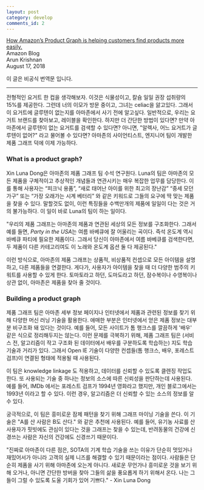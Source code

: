```yaml
---
layout: post
category: develop
comments_id: 2
---
```

[How Amazon’s Product Graph is helping customers find products more easily.](https://www.aboutamazon.com/news/innovation-at-amazon/making-search-easier?fbclid=IwAR1uApTiZveKFZ77hWkH94h-DiQJ6ilwbgznWx1okKk9ISQMCJcrgbxjkfI)  
Amazon Blog  
Arun Krishnan   
August 17, 2018

이 글은 비공식 번역문 입니다.

-----------------------------------------------------

전형적인 요거트 한 컵을 생각해보자. 이것은 식물성이고, 칼슘 일일 권장 섭취량의 15%를 제공한다. 그런데 너의 이모가 방문 중이고, 그녀는 celiac을 앓고있다. 그래서 이 요거트에 글루텐이 없는지를 아마존에서 사기 전에 알고싶다. 일반적으로, 우리는 요거트 브랜드를 찾아보고, 레이블을 확인한다. 하지만 더 간단한 방법이 있다면? 만약 아마존에서 글루텐이 없는 요거트를 검색할 수 있다면? 아니면, "알렉사, 어느 요거트가 글루텐이 없어?" 라고 물어볼 수 있다면? 아마존의 사이언티스트, 엔지니어 팀이 개발한 제품 그래프 덕에 이제 가능하다.

### What is a product graph?

Xin Luna Dong은 아마존의 제품 그래프 팀 수석 연구원다. Luna의 팀은 아마존의 모든 제품을 구체적이고 추상적인 개념들과 연관시키는 매우 복잡한 업무를 담당한다. 이를 통해 사용자는 “피크닉 용품”, “새로 태어난 아이를 위한 최고의 장난감” “중세 모던 가구” 또는 “가장 오래가는 시계 베터리” 와 같은 키워드로 그들의 요구에 딱 맞는 제품을 찾을 수 있다. 말할것도 없이, 이런 특징들을 수백만개의 제품에 일일이 다는 것은 거의 불가능하다. 이 일이 바로 Luna의 팀이 하는 일이다.

"우리의 제품 그래프는 아마존의 제품과 연관된 세상의 모든 정보를 구조화한다. 그래서 예를 들면, *Party in the USA*는 여름 바베큐에 잘 어울리는 곡이다. 즉석 온도계 역시 바베큐 파티에 필요한 제품이다. 그래서 당신이 아마존에서 여름 바베큐를 검색한다면, 두 제품이 다른 카테고리여도 이 노래와 온도계 옵션 둘 다 제공된다."

이런 방식으로, 아마존의 제품 그래프는 상품적, 비상품적 컨셉으로 모든 아이템을 설명하고, 다른 제품들을 연결한다. 게다가, 사용자가 아이템을 찾을 때 더 다양한 범주의 키워트를 사용할 수 있게 한다. 토마토라고 하던, 도마도라고 하던, 잠수복이나 수영복이나 상관 없이, 아마존은 제품을 찾아 줄 것이다.

### Building a product graph

제품 그래프 팀은 아마존 세부 정보 페이지나 인터넷에서 제품과 관련된 정보를 찾기 위해 다양한 머신 러닝 기술을 활용한다. 애매한 부분은 인터넷에서 얻은 제품 정보는 대부분 비구조화 돼 있다는 것이다. 예를 들어, 모든 사이트가 톰 행크스를 깔끔하게 '배우' 같은 식으로 정리해두지는 않는다. 이런 문제를 극복하기 위해, 제품 그래프 팀은 (서비스 전, 알고리즘이 작고 구조화 된 데이터에서 배우를 구분하도록 학습하는) 지도 학습 기술과 거리가 있다. 그래서 Open IE 기술이 다양한 컨셉들(톰 행크스, 배우, 포레스트 검프)이 연결된 형태에 적용될 때 사용된다.

이 팀은 knowledge linkage 도 적용하고, 데이터를 신뢰할 수 있도록 클렌징 작업도 한다. 또 사용되는 기술 중 하나는 정보의 소스에 따른 신뢰성을 판단하는데 사용된다. 예를 들어, IMDb 에서는 포레스트 검프가 1994년 영화라고 했지만, 개인 블로그에서는 1993년 이라고 할 수 있다. 이런 경우, 알고리즘은 더 신뢰할 수 있는 소스의 정보를 알 수 있다.

궁극적으로, 이 팀은 흥미로운 잠제 패턴을 찾기 위해 그래프 마이닝 기술을 쓴다. 이 기술은 "A를 산 사람은 B도 산다." 와 같은 추천에 사용된다. 예를 들어, 유기농 사료를 산 사용자가 핏빗에도 관심이 있다는 것을 그래프는 찾을 수 있는데, 반려동물의 건강에 신경쓰는 사람은 자신의 건강에도 신경쓰기 때문이다.

"진짜로 아마존이 다른 점은, SOTA의 기계 학습 기술을 쓰는 이유가 단순히 멋있거나 재밌어서가 아니라 고객의 실제 니즈를 해결할 수 있기 때문이라는 점이다. 사람들은 단순히 제품을 사기 위해 아마존에 오는게 아니다. 새로운 무언가나 흥미로운 것을 보기 위해 오거나, 아니면 간단한 방버을 찾아 그들의 삶을 풍요롭게 하기 위해서 온다. 나는 그들이 그럴 수 있도록 도울 기회가 있어 기쁘다." - Xin Luna Dong
